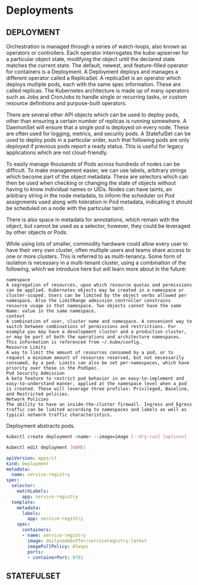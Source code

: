 # Deployments

## DEPLOYMENT

Orchestration is managed through a series of watch-loops, also known as operators or controllers. Each operator interrogates the kube-apiserver for a particular object state, modifying the object until the declared state matches the current state. The default, newest, and feature-filled operator for containers is a Deployment. A Deployment deploys and manages a different operator called a ReplicaSet. A replicaSet is an operator which deploys multiple pods, each with the same spec information. These are called replicas. The Kubernetes architecture is made up of many operators such as Jobs and CronJobs to handle single or recurring tasks, or custom resource definitions and purpose-built operators.

There are several other API objects which can be used to deploy pods, other than ensuring a certain number of replicas is running somewhere. A DaemonSet will ensure that a single pod is deployed on every node. These are often used for logging, metrics, and security pods. A StatefulSet can be used to deploy pods in a particular order, such that following pods are only deployed if previous pods report a ready status. This is useful for legacy applications which are not cloud-friendly.

To easily manage thousands of Pods across hundreds of nodes can be difficult. To make management easier, we can use labels, arbitrary strings which become part of the object metadata. These are selectors which can then be used when checking or changing the state of objects without having to know individual names or UIDs. Nodes can have taints, an arbitrary string in the node metadata, to inform the scheduler on Pod assignments used along with toleration in Pod metadata, indicating it should be scheduled on a node with the particular taint.

There is also space in metadata for annotations, which remain with the object, but cannot be used as a selector; however, they could be leveraged by other objects or Pods.

While using lots of smaller, commodity hardware could allow every user to have their very own cluster, often multiple users and teams share access to one or more clusters. This is referred to as multi-tenancy. Some form of isolation is necessary in a multi-tenant cluster, using a combination of the following, which we introduce here but will learn more about in the future:

    namespace
    A segregation of resources, upon which resource quotas and permissions can be applied. Kubernetes objects may be created in a namespace or cluster-scoped. Users can be limited by the object verbs allowed per namespace. Also the LimitRange admission controller constrains resource usage in that namespace. Two objects cannot have the same Name: value in the same namespace.
    context
    A combination of user, cluster name and namespace. A convenient way to switch between combinations of permissions and restrictions. For example you may have a development cluster and a production cluster, or may be part of both the operations and architecture namespaces. This information is referenced from ~/.kube/config.
    Resource Limits
    A way to limit the amount of resources consumed by a pod, or to request a minimum amount of resources reserved, but not necessarily consumed, by a pod. Limits can also be set per-namespaces, which have priority over those in the PodSpec.
    Pod Security Admission
    A beta feature to restrict pod behavior in an easy-to-implement and easy-to-understand manner, applied at the namespace level when a pod is created. These will leverage three profiles: Privileged, Baseline, and Restricted policies.
    Network Policies
    The ability to have an inside-the-cluster firewall. Ingress and Egress traffic can be limited according to namespaces and labels as well as typical network traffic characteristics.

Deployment abstracts pods.

```bash
kubectl create deployment <name> --image=image [--dry-run] [options]
```

```sh
kubectl edit deployment [NAME]
```

```yml
apiVersion: apps/v1
kind: Deployment
metadata:
  name: service-registry
spec:
  selector:
    matchLabels:
      app: service-registry
  template:
    metadata:
      labels:
        app: service-registry
    spec:
      containers:
      - name: service-registry
        image: dailycodebuffer/serviceregistry:latest
        imagePullPolicy: Always
        ports:
        - containerPort: 8761
```

## STATEFULSET
